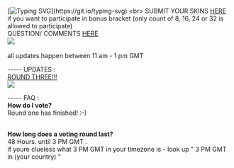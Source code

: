 [![Typing SVG](https://readme-typing-svg.demolab.com/?lines=VOTEEEEEEE=NOWWWWW;HAVE+FUN+&+GOODLUCK!)](https://git.io/typing-svg) <br> 
SUBMIT YOUR SKINS [HERE](https://docs.google.com/forms/d/e/1FAIpQLSfYg2M-jF5qxjHqHiYPSuILCSEBzUweZGftOstJh-6FpEyhIw/viewform) if you want to participate in bonus bracket (only count of 8, 16, 24 or 32 is allowed to participate)  <br> QUESTION/ COMMENTS [HERE](https://ptskinbracket2025.atabook.org/) <br> <img src="https://komarev.com/ghpvc/?username=skinbracket&color=5C5C5C&style=flat-square&label=views&base=0"> <br> <BR> all updates happen between 11 am - 1 pm GMT <br>


 ----- UPDATES : <BR> [ROUND THREE!!!](https://surveymars.com/q/Tn8ohQUKC) <br>
![](https://files.catbox.moe/xpflvf.png) <br>

 ----- FAQ : <br>
**How do I vote?** <br>
Round one has finished! :-) <br> <br>

**How long does a voting round last?** <br>
48 Hours. until 3 PM GMT .<br> if youre clueless what 3 PM GMT in your timezone is - look up " 3 PM GMT in (your country) "
